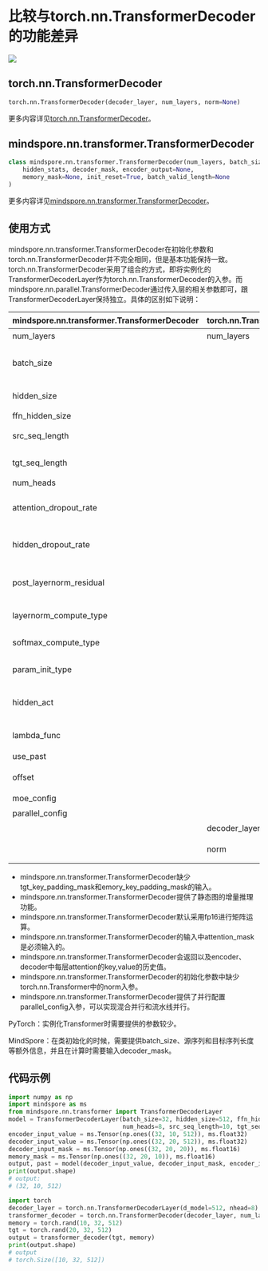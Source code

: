 # 比较与torch.nn.TransformerDecoder的功能差异

<a href="https://gitee.com/mindspore/docs/blob/r1.8/docs/mindspore/source_zh_cn/note/api_mapping/pytorch_diff/TransformerDecoder.md" target="_blank"><img src="https://mindspore-website.obs.cn-north-4.myhuaweicloud.com/website-images/r1.8/resource/_static/logo_source.png"></a>

## torch.nn.TransformerDecoder

```python
torch.nn.TransformerDecoder(decoder_layer, num_layers, norm=None)
```

更多内容详见[torch.nn.TransformerDecoder](https://pytorch.org/docs/1.5.0/nn.html#torch.nn.TransformerDecoder)。

## mindspore.nn.transformer.TransformerDecoder

```python
class mindspore.nn.transformer.TransformerDecoder(num_layers, batch_size, hidden_size, ffn_hidden_size, src_seq_length, tgt_seq_length, num_heads, attention_dropout_rate=0.1, hidden_dropout_rate=0.1, post_layernorm_residual=False, layernorm_compute_type=mstype.float32, softmax_compute_type=mstype.float32, param_init_type=mstype.float32, hidden_act="gelu", lambda_func=None, use_past=False, offset=0, moe_config=default_moe_config, parallel_config=default_transformer_config)(
    hidden_stats, decoder_mask, encoder_output=None,
    memory_mask=None, init_reset=True, batch_valid_length=None
)
```

更多内容详见[mindspore.nn.transformer.TransformerDecoder](https://www.mindspore.cn/docs/zh-CN/r1.8/api_python/mindspore.nn.transformer.html#mindspore.nn.transformer.TransformerDecoder)。

## 使用方式

mindspore.nn.transformer.TransformerDecoder在初始化参数和torch.nn.TransformerDecoder并不完全相同，但是基本功能保持一致。torch.nn.TransformerDecoder采用了组合的方式，即将实例化的TransformerDecoderLayer作为torch.nn.TransformerDecoder的入参。而mindspore.nn.parallel.TransformerDecoder通过传入层的相关参数即可，跟TransformerDecoderLayer保持独立。具体的区别如下说明：

| mindspore.nn.transformer.TransformerDecoder | torch.nn.TransformerDecoder | 说明                                                      |
| ---------------------------------------- | --------------------------- | --------------------------------------------------------- |
| num_layers                               | num_layers                  | 含义相同。                                                |
| batch_size                               |                             | MindSpore需要传入额外的batch size以作校验和增量推理使用。 |
| hidden_size                              |                             | 参数名称不一致，含义相同。                                |
| ffn_hidden_size                          |                             |                                                           |
| src_seq_length                           |                             | encoder输入序列长度。                                     |
| tgt_seq_length                           |                             | decoder输入序列长度。                                     |
| num_heads                                |                             |                                                           |
| attention_dropout_rate                   |                             | attention_dropout_rate表示在softmax处的dropout。          |
| hidden_dropout_rate                      |                             | hidden_dropout_rate表示在隐藏层处的dropout。              |
| post_layernorm_residual                  |                             | MindSpore的该参数表示残差相加时对输入是否应用layernorm。  |
| layernorm_compute_type                   |                             | 控制layernorm的计算类型。                                 |
| softmax_compute_type                     |                             | 控制attention中softmax的计算类型。                        |
| param_init_type                          |                             | 控制参数初始化的类型。                                    |
| hidden_act                               |                             | 激活层的类型，含义相同。MindSpore仅支持字符串。           |
| lambda_func                              |                             | 控制并行的相关配置，详见API文档。                         |
| use_past                                 |                             | 是否使用增量推理。                                        |
| offset                                   |                             | encoder用来计算fusion标记的初始值。                       |
| moe_config                               |                             | MoE并行的配置参数。                                       |
| parallel_config                          |                             | 并行设置的配置参数。                                      |
|                                          | decoder_layer               | decoder的实例化参数                                       |
|                                          | norm                        | 在decoder的输出是否应用传入的norm cell。                  |

- mindspore.nn.transformer.TransformerDecoder缺少tgt_key_padding_mask和emory_key_padding_mask的输入。
- mindspore.nn.transformer.TransformerDecoder提供了静态图的增量推理功能。
- mindspore.nn.transformer.TransformerDecoder默认采用fp16进行矩阵运算。
- mindspore.nn.transformer.TransformerDecoder的输入中attention_mask是必须输入的。
- mindspore.nn.transformer.TransformerDecoder会返回以及encoder、decoder中每层attention的key,value的历史值。
- mindspore.nn.transformer.TransformerDecoder的初始化参数中缺少torch.nn.Transformer中的norm入参。
- mindspore.nn.transformer.TransformerDecoder提供了并行配置parallel_config入参，可以实现混合并行和流水线并行。

PyTorch：实例化Transformer时需要提供的参数较少。

MindSpore：在类初始化的时候，需要提供batch_size、源序列和目标序列长度等额外信息，并且在计算时需要输入decoder_mask。

## 代码示例

```python
import numpy as np
import mindspore as ms
from mindspore.nn.transformer import TransformerDecoderLayer
model = TransformerDecoderLayer(batch_size=32, hidden_size=512, ffn_hidden_size=2048,
                                num_heads=8, src_seq_length=10, tgt_seq_length=20)
encoder_input_value = ms.Tensor(np.ones((32, 10, 512)), ms.float32)
decoder_input_value = ms.Tensor(np.ones((32, 20, 512)), ms.float32)
decoder_input_mask = ms.Tensor(np.ones((32, 20, 20)), ms.float16)
memory_mask = ms.Tensor(np.ones((32, 20, 10)), ms.float16)
output, past = model(decoder_input_value, decoder_input_mask, encoder_input_value, memory_mask)
print(output.shape)
# output:
# (32, 10, 512)

import torch
decoder_layer = torch.nn.TransformerDecoderLayer(d_model=512, nhead=8)
transformer_decoder = torch.nn.TransformerDecoder(decoder_layer, num_layers=2)
memory = torch.rand(10, 32, 512)
tgt = torch.rand(20, 32, 512)
output = transformer_decoder(tgt, memory)
print(output.shape)
# output
# torch.Size([10, 32, 512])
```